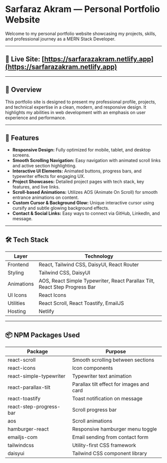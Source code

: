 # Sarfaraz Akram — Personal Portfolio Website

Welcome to my personal portfolio website showcasing my projects, skills, and professional journey as a MERN Stack Developer.

---

## 🔗 Live Site: [https://sarfarazakram.netlify.app](https://sarfarazakram.netlify.app)

---

## 🚀 Overview

This portfolio site is designed to present my professional profile, projects, and technical expertise in a clean, modern, and responsive design. It highlights my abilities in web development with an emphasis on user experience and performance.

---

## 🎨 Features

- **Responsive Design:** Fully optimized for mobile, tablet, and desktop screens.
- **Smooth Scrolling Navigation:** Easy navigation with animated scroll links and active section highlighting.
- **Interactive UI Elements:** Animated buttons, progress bars, and typewriter effects for engaging UX.
- **Project Showcases:** Detailed project pages with tech stack, key features, and live links.
- **Scroll-based Animations:** Utilizes AOS (Animate On Scroll) for smooth entrance animations on content.
- **Custom Cursor & Background Glow:** Unique interactive cursor using cursify and subtle glowing background effects.
- **Contact & Social Links:** Easy ways to connect via GitHub, LinkedIn, and message.

---

## 🛠️ Tech Stack

| Layer      | Technology                                                                 |
| ---------- | -------------------------------------------------------------------------- |
| Frontend   | React, Tailwind CSS, DaisyUI, React Router                                 |
| Styling    | Tailwind CSS, DaisyUI                                                      |
| Animations | AOS, React Simple Typewriter, React Parallax Tilt, React Step Progress Bar |
| UI Icons   | React Icons                                                                |
| Utilities  | React Scroll, React Toastify, EmailJS                                      |
| Hosting    | Netlify                                                                    |

---

## 📦 NPM Packages Used

| Package                 | Purpose                                  |
| ----------------------- | ---------------------------------------- |
| react-scroll            | Smooth scrolling between sections        |
| react-icons             | Icon components                          |
| react-simple-typewriter | Typewriter text animation                |
| react-parallax-tilt     | Parallax tilt effect for images and card |
| react-toastify          | Toast notification on message            |
| react-step-progress-bar | Scroll progress bar                      |
| aos                     | Scroll animations                        |
| hamburger-react         | Responsive hamburger menu toggle         |
| emailjs-com             | Email sending from contact form          |
| tailwindcss             | Utility-first CSS framework              |
| daisyui                 | Tailwind CSS component library           |